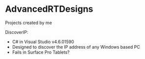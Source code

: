 # AdvancedRTDesigns
Projects created by me

DiscoverIP:
- C# in Visual Studio v4.6.01590
- Designed to discover the IP address of any Windows based PC
- Fails in Surface Pro Tablets?
